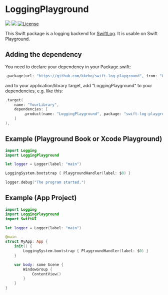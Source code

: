 # LoggingPlayground

[![](https://img.shields.io/endpoint?url=https%3A%2F%2Fswiftpackageindex.com%2Fapi%2Fpackages%2Fkkebo%2Fswift-log-playground%2Fbadge%3Ftype%3Dswift-versions)](https://swiftpackageindex.com/kkebo/swift-log-playground)
[![](https://img.shields.io/endpoint?url=https%3A%2F%2Fswiftpackageindex.com%2Fapi%2Fpackages%2Fkkebo%2Fswift-log-playground%2Fbadge%3Ftype%3Dplatforms)](https://swiftpackageindex.com/kkebo/swift-log-playground)
[![License](https://img.shields.io/github/license/kkebo/swift-log-playground.svg)](LICENSE)

This Swift package is a logging backend for [SwiftLog](https://github.com/apple/swift-log). It is usable on Swift Playground.

## Adding the dependency

You need to declare your dependency in your Package.swift:

```swift
.package(url: "https://github.com/kkebo/swift-log-playground", from: "0.2.0"),
```

and to your application/library target, add "LoggingPlayground" to your dependencies, e.g. like this:

```swift
.target(
    name: "YourLibrary",
    dependencies: [
        .product(name: "LoggingPlayground", package: "swift-log-playground")
    ]
),
```

## Example (Playground Book or Xcode Playground)

```swift
import Logging
import LoggingPlayground

let logger = Logger(label: "main")

LoggingSystem.bootstrap { PlaygroundHandler(label: $0) }

logger.debug("The program started.")
```

## Example (App Project)

```swift
import Logging
import LoggingPlayground
import SwiftUI

let logger = Logger(label: "main")

@main
struct MyApp: App {
    init() {
        LoggingSystem.bootstrap { PlaygroundHandler(label: $0) }
    }

    var body: some Scene {
        WindowGroup {
            ContentView()
        }
    }
}
```
